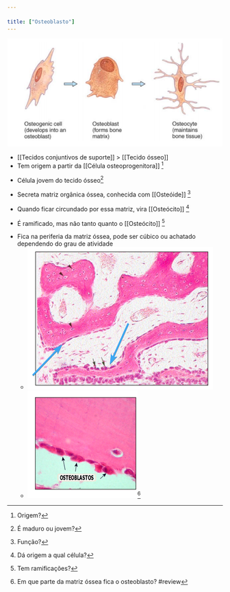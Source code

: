 ```yaml
---

title: ["Osteoblasto"]
---
```

![Pasted image 20210415123214.png](Pasted%20image%2020210415123214.png)
+ [[Tecidos conjuntivos de suporte]] > [[Tecido ósseo]] 
+ Tem origem a partir da [[Célula osteoprogenitora]] [^3189]

[^3189]: Origem?

+ Célula jovem do tecido ósseo[^924843]

[^924843]: É maduro ou jovem?

+ Secreta matriz orgânica óssea, conhecida com [[Osteóide]] [^88646]

[^88646]: Função?

+ Quando ficar circundado por essa matriz, vira [[Osteócito]] [^16428]

[^16428]: Dá origem a qual célula?

+ É ramificado, mas não tanto quanto o [[Osteócito]] [^337434]

[^337434]: Tem ramificações?

+ Fica na periferia da matriz óssea, pode ser cúbico ou achatado dependendo do grau de atividade 
	+ ![Pasted image 20210415141347.png](Pasted%20image%2020210415141347.png)
	+ ![Pasted image 20210415141358.png](Pasted%20image%2020210415141358.png)[^811171]

[^811171]: Em que parte da matriz óssea fica o osteoblasto?
#review 
